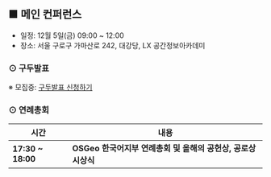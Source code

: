 ## ■ 메인 컨퍼런스
  - 일정: 12월 5일(금) 09:00 ~ 12:00
  - 장소: 서울 구로구 가마산로 242, 대강당, LX 공간정보아카데미
  
### ⊙ 구두발표
※ 모집중: [구두발표 신청하기](https://forms.gle/yexCDHLHARkAEWP29)

### ⊙ 연례총회
<table>
  <thead>
    <tr>
      <th>시간</th>
      <th>내용</th>
    </tr>
  </thead>
  <tbody>
    <tr>
      <td><b>17:30 ~ 18:00</b></td>
      <td><b>OSGeo 한국어지부 연례총회 및 올해의 공헌상, 공로상 시상식</b>
      </td>
    </tr>
  </tbody>
</table>
